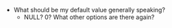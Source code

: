 - What should be my default value generally speaking?
  - NULL? 0? What other options are there again?

